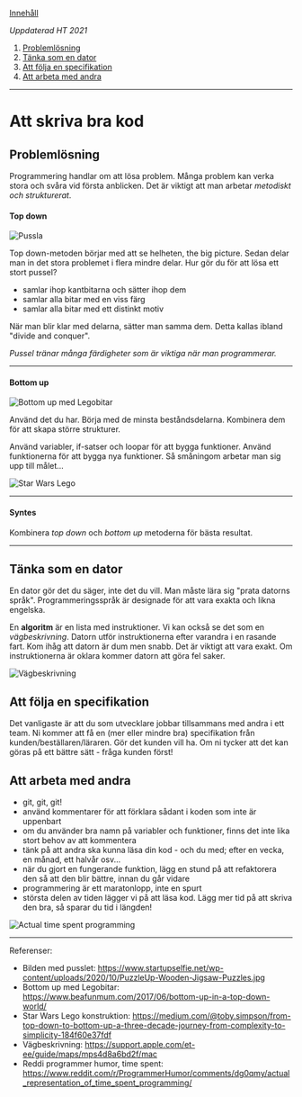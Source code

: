 [Innehåll](../README.md)

*Uppdaterad HT 2021*

1. [Problemlösning](#problemlösning)
1. [Tänka som en dator](#tänka-som-en-dator)
1. [Att följa en specifikation](#att-följa-en-specifikation)
1. [Att arbeta med andra](#att-arbeta-med-andra)

---

# Att skriva bra kod
## Problemlösning
Programmering handlar om att lösa problem. Många problem kan verka stora och svåra vid första anblicken. Det är viktigt att man arbetar *metodiskt och strukturerat*.

#### Top down
![Pussla](../img/jigsaw.jpg)

Top down-metoden börjar med att se helheten, the big picture. Sedan delar man in det stora problemet i flera mindre delar. Hur gör du för att lösa ett stort pussel?
+ samlar ihop kantbitarna och sätter ihop dem
+ samlar alla bitar med en viss färg
+ samlar alla bitar med ett distinkt motiv

När man blir klar med delarna, sätter man samma dem. Detta kallas ibland "divide and conquer".

*Pussel tränar många färdigheter som är viktiga när man programmerar.*

---

#### Bottom up
![Bottom up med Legobitar](../img/lego-2.jpg)

Använd det du har. Börja med de minsta beståndsdelarna. Kombinera dem för att skapa större strukturer.

Använd variabler, if-satser och loopar för att bygga funktioner. Använd funktionerna för att bygga nya funktioner. Så småningom arbetar man sig upp till målet...

![Star Wars Lego](../img/lego.jpeg)

---

#### Syntes
Kombinera *top down* och *bottom up* metoderna för bästa resultat.

---


## Tänka som en dator
En dator gör det du säger, inte det du vill. Man måste lära sig "prata datorns språk". Programmeringsspråk är designade för att vara exakta och likna engelska.

En **algoritm** är en lista med instruktioner. Vi kan också se det som en *vägbeskrivning*. Datorn utför instruktionerna efter varandra i en rasande fart. Kom ihåg att datorn är dum men snabb. Det är viktigt att vara exakt. Om instruktionerna är oklara kommer datorn att göra fel saker.

![Vägbeskrivning](../img/directions.png)


## Att följa en specifikation
Det vanligaste är att du som utvecklare jobbar tillsammans med andra i ett team. Ni kommer att få en (mer eller mindre bra) specifikation från kunden/beställaren/läraren. Gör det kunden vill ha. Om ni tycker att det kan göras på ett bättre sätt - fråga kunden först!


## Att arbeta med andra
+ git, git, git!
+ använd kommentarer för att förklara sådant i koden som inte är uppenbart
+ om du använder bra namn på variabler och funktioner, finns det inte lika stort behov av att kommentera
+ tänk på att andra ska kunna läsa din kod - och du med; efter en vecka, en månad, ett halvår osv...
+ när du gjort en fungerande funktion, lägg en stund på att refaktorera den så att den blir bättre, innan du går vidare
+ programmering är ett maratonlopp, inte en spurt
+ största delen av tiden lägger vi på att läsa kod. Lägg mer tid på att skriva den bra, så sparar du tid i längden!

![Actual time spent programming](../img/time-spent-programming.png)

---

Referenser:
+ Bilden med pusslet: https://www.startupselfie.net/wp-content/uploads/2020/10/PuzzleUp-Wooden-Jigsaw-Puzzles.jpg
+ Bottom up med Legobitar: https://www.beafunmum.com/2017/06/bottom-up-in-a-top-down-world/
+ Star Wars Lego konstruktion: https://medium.com/@toby.simpson/from-top-down-to-bottom-up-a-three-decade-journey-from-complexity-to-simplicity-184f60e37fdf
+ Vägbeskrivning: https://support.apple.com/et-ee/guide/maps/mps4d8a6bd2f/mac
+ Reddi programmer humor, time spent: https://www.reddit.com/r/ProgrammerHumor/comments/dg0qmy/actual_representation_of_time_spent_programming/
